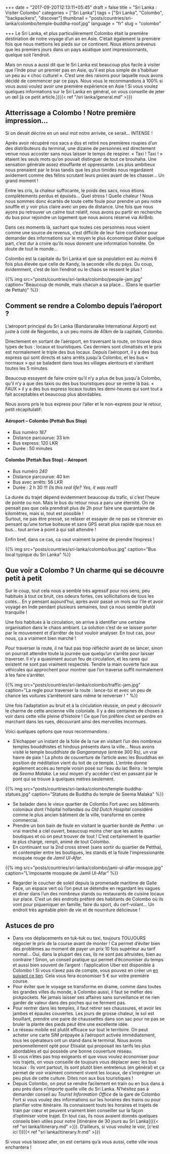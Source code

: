 +++
date = "2017-09-20T12:13:11+05:45"
draft = false
title = "Sri Lanka : Visiter Colombo"
categories = ["Sri Lanka"]
tags = ["Sri Lanka", "Colombo", "backpackers", "discover"]
thumbnail = "posts/countries/sri-lanka/colombo/temple-buddha-roof.jpg"
language = "fr"
slug = "colombo"

+++
Le Sri Lanka, et plus particulièrement Colombo était la première destination de notre voyage d’un an en Asie. C’était également la première fois que nous mettions les pieds sur ce continent. Nous étions prévenus que les premiers jours dans un pays asiatique sont impressionnants, quelque soit l’endroit. 

Mais on nous a aussi dit que le Sri Lanka est beaucoup plus facile à visiter que l’Inde pour un premier pas en Asie, qu’il est plus simple de s’habituer un peu au « choc culturel ». C’est une des raisons pour laquelle nous avons décidé de commencer par ce pays. Nous vous le recommandons à 100% si vous aussi voulez avoir une première expérience en Asie ! Si vous voulez quelques informations sur le Sri Lanka en général, on vous conseille de jeter un œil [à ce petit article.]({{< ref "/sri lanka/general.md" >}})

## Atterrissage a Colombo ! Notre première impression…

Si on devait décrire en un seul mot notre arrivée, ce serait… INTENSE !

Après avoir récupéré nos sacs a dos et retiré nos premières roupies d’un des distributeurs du terminal, une dizaine de personnes est directement venue nous accoster sans nous laisser le temps de respirer. « Taxi ! Taxi ! » étaient les seuls mots qu’on pouvait distinguer de tout ce brouhaha. Une sensation générale assez étouffante et oppressante. Les plus ambitieux nous prenaient par le bras tandis que les plus timides nous regardaient avidement comme des félins scrutant leurs proies avant de les chasser… Un grand moment !

Entre les cris, la chaleur suffocante, le poids des sacs, nous étions complètements perdus et épuisés… Quel stress ! Quelle chaleur ! Nous nous sommes donc écartés de toute cette foule pour prendre un peu notre souffle et y voir plus claire avec un peu de distance. Une fois que nous ayons pu retrouver un calme tout relatif, nous avons pu partir en recherche du bus pour rejoindre un logement que nous avions réservé via AirBnb.

Dans ces moments là, sachant que toutes ces personnes nous voient comme une source de revenus, c’est difficile de leur faire confiance pour demander des informations sur le moyen le plus économique d’aller quelque part, c’est dur à croire qu’ils nous donnent une information honnête. On doute de tout le monde…

Colombo est la capitale du Sri Lanka et que sa population est au moins 6 fois plus élevée que celle de Kandy, la seconde ville du pays. Du coup, évidemment, c’est de loin l’endroit ou le chaos se ressent le plus !

{{% img src="posts/countries/sri-lanka/colombo/people-jam.jpg" caption="Beaucoup de monde, mais chacun a sa place… (Dans le quartier de Pettah)" %}}

## Comment se rendre a Colombo depuis l’aéroport ?

L’aéroport principal du Sri Lanka (Bandaranaike International Airport) est juste à coté de Negombo, a un peu moins de 40km de la capitale, Colombo.

Directement en sortant de l’aéroport, en traversant la route, on trouve deux types de bus : locaux et touristiques. Ces derniers sont climatisés et le prix est normalement le triple des bus locaux. Depuis l’aéroport, il y a des bus express qui sont directs et sans arrêts jusqu'à Colombo, et les bus « normaux » qui se baladent dans tous les villages alentours et s’arrêtant toutes les 5 minutes.

Beaucoup essayent de faire croire qu’il n’y a plus de bus jusqu'à Colombo, qu’il n’y a que des taxis ou des bus touristiques pour se rentre là bas. « FAUX » il y a des bus express locaux toutes les demi-heures qui sont tout a fait acceptables et beaucoup plus abordables.

Nous avons pris le bus express pour l’aller et le non-express pour le retour, petit récapitulatif:

#### Aéroport – Colombo (Pettah Bus Stop)
* Bus numéro *187*
* Distance parcourue: 33 km
* Bus express: 120 LKR
* Durée : 50 minutes

#### Colombo (Pettah Bus Stop) – Aéroport
* Bus numéro *240*
* Distance parcourue: 40 km
* Bus avec arrêts: 56 LKR
* Durée : 2 h 30 !!! *(Is this real life? Yes, it was real!)*

La durée du trajet dépend évidemment beaucoup du trafic, si c’est l’heure de pointe ou non. Mais le bus du retour nous a paru une éternité. On ne pensait pas que cela prendrait plus de 2h pour faire une quarantaine de kilomètres, mais si, tout est possible !<br />
Surtout, ne pas être pressé, se relaxer et essayer de ne pas se s’énerver en pensant qu’une tortue boiteuse et sans GPS serait plus rapide que nous en bus… tout arrive à point à qui sait attendre !

Enfin bref, dans ce cas, ca vaut vraiment la peine de prendre l’express !

{{% img src="posts/countries/sri-lanka/colombo/bus.jpg" caption="Bus local typique du Sri Lanka" %}}


## Que voir a Colombo ? Un charme qui se découvre petit à petit

Sur le coup, tout cela nous a semblé très agressif pour nos sens, peu habitués à tout ce bruit, ces odeurs fortes, ces sollicitations de tous les cotés... En y pensant aujourd’hui, après avoir passé un mois sur l’ile et avoir voyagé en Inde pendant plusieurs semaines, tout ça nous semble plutôt tranquille ! 

Une fois habitués à la circulation, on arrive à identifier une certaine organisation dans le chaos ambiant. La solution c’est de se laisser porter par le mouvement et d’arrêter de tout vouloir analyser. En tout cas, pour nous, ça a vraiment bien marché !

Pour traverser la route, il ne faut pas trop réfléchir avant de se lancer, sinon on pourrait attendre toute la journée que quelqu’un s’arrête pour laisser traverser. Il n’y a quasiment aucun feu de circulation, et les rares qui existent ne sont pas vraiment respectés. Tendre la main ouverte face aux véhicules qui approchent pour montrer que l’on traverse suffit normalement à les faire s’arrêter.

{{% img src="posts/countries/sri-lanka/colombo/traffic-jam.jpg" caption="La regle pour traverser la route : lance-toi et avec un peu de chance les voitures s’arrêteront sans même te renverser ! " %}}

Une fois l’adaptation au bruit et à la circulation réussie, on peut y découvrir le charme de cette ancienne ville coloniale. Il y a des centaines de choses à voir dans cette ville pleine d’histoire ! Ce que l’on préfère c’est se perdre en marchant dans les rues, découvrant ainsi des merveilles inconnues.

Voici quelques options que nous recommandons :

* S’échapper un instant de la folie de la rue en visitant l’un des nombreux temples bouddhistes et hindous présents dans la ville… Nous avons visité le temple bouddhiste de *Gangaramaya* (entrée 300 Rs), un vrai havre de paix ! La photo de couverture de l’article avec les Bouddhas en position de méditation vient du toit de ce temple. L’entrée donne également accès au temple voisin posé sur l’eau du lac Beira : le temple de *Seema Malaka*. Le seul moyen d’y accéder c’est en passant par le pont qui se trouve à quelques mètres seulement.

{{% img src="posts/countries/sri-lanka/colombo/temple-buddha-statues.jpg" caption="Statues de Buddha du temple de Seema Malaka" %}}

* Se balader dans le vieux quartier de Colombo Fort avec ses bâtiments coloniaux dont l’hôpital hollandais ou *Old Dutch Hospital* considéré comme le plus ancien bâtiment de la ville, transformé en centre commercial.
* Prendre un bon bain de foule en visitant le quartier bondé de *Pettha* : un vrai marché a ciel ouvert, beaucoup moins cher que les autres boutiques et où on peut trouver de tout ! C’est certainement le quartier le plus chargé, rempli, animé de tout Colombo.
* En continuant sur la 2nd cross street (sans sortir du quartier de Pettha), et contempler entre les boutiques, les stands et la foule l’impressionante mosquée rouge de *Jamil Ul-Afar*.

{{% img src="posts/countries/sri-lanka/colombo/jami-ul-alfar-mosque.jpg" caption="L’imposante mosquée de Jamil Ul-Afar" %}}

* Regarder le coucher de soleil depuis la promenade maritime de Galle Face, un espace vert où l’on peut se détendre en regardant les vagues et diner dans l’un des nombreux stands ou restaurants de cuisine locaux sur place. C’est un des endroits préféré des habitants de Colombo où ils vont pour piqueniquer en famille, faire du sport, du cerf-volant… Un endroit très agréable plein de vie et de nourriture délicieuse !

## Astuces de pro

* Dans vos déplacements en tuk-tuk ou taxi, toujours TOUJOURS négocier le prix de la course avant de monter ! Ca permet d’éviter bien des problèmes au moment de payer un prix 10 fois supérieur au tarif normal… Oui, dans la plupart des cas, ils ne sont pas altruistes, bien au contraire !
Sinon, un conseil pratique qui permet d’économiser du temps et aussi bien souvent de l’argent : l’application Uber est disponible à Colombo ! Si vous n’avez pas de compte, vous pouvez en créer un <a href="https://www.uber.com/invite/tw4a6apvue" target="_blank"> en suivant ce lien</a>. Cela vous fera économiser 5 € sur votre première course. 
* Pour éviter que le voyage se transforme en drame, comme dans toutes les grandes villes du monde, à Colombo aussi, il faut se méfier des pickpockets. Ne jamais laisser ses affaires sans surveillance et ne rien garder de valeur dans des poches qui ne ferment pas.
* Pour rentrer dans les temples, il faut retirer ses chaussures, et avoir les jambes et épaules couvertes. Les jours de grosse chaleur, le sol est bouillant, prendre une paire de chaussettes dans son sac pour ne pas se bruler la plante des pieds peut être une excellente idée.
* Le réseau mobile est plutôt efficace sur tout le territoire. On peut acheter une carte SIM prépayée à l’aéroport activée immédiatement, tous les opérateurs ont un stand dans le terminal. Nous avons personnellement opté pour Etisalat qui proposait les tarifs les plus abordables et qui possède une bonne couverture réseau.
* Si vous n’êtes pas trop exigeants et que vous voulez économiser pour vos trajets, on vous conseille de toujours vous déplacer avec les bus locaux : Ils vont partout, ils sont plutôt bien entretenus (en général) et ça permet de voir vraiment comment vivent les locaux, de s’imprégner un peu plus de cette culture. Dites non aux bus touristiques !
* Depuis Colombo, on peut se rendre facilement en train ou en bus dans à peu près dans n’importe quelle ville du Sri Lanka. N’hésitez pas à demander conseil au *Tourist Information Office* de la gare de Colombo Fort si vous voulez des informations sur les horaires des trains ou pour planifier votre itinéraire. Ils connaissent touts les horaires et trajets de train par cœur et peuvent vraiment bien conseiller sur la façon d’optimiser votre trajet. En tout cas, ils nous avaient donnés quelques conseils bien utiles pour notre [itinéraire de 30 jours au Sri Lanka]({{< ref "sri lanka/itinerary.md" >}}). D’ailleurs, si vous voulez le voir, [c'est ici !]({{< ref "sri lanka/itinerary.fr.md" >}})

Si vous vous laissez aller, on est certains qu’a vous aussi, cette ville vous enchantera !
